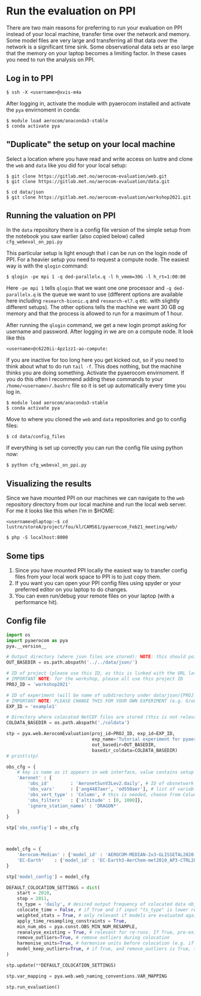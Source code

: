# Run the evaluation on PPI

There are two main reasons for preferring to run your evaluation on PPI instead of your local machine, transfer time over the network and memory. Some model files are very large and transferring all that data over the network is a significant time sink. Some observational data sets ar eso large that the memory on your laptop becomes a limiting factor. In these cases you need to run the analysis on PPI.

## Log in to PPI
`$ ssh -X <username>@xvis-m4a`

After logging in, activate the module with pyaerocom installed and activate the `pya` envirnoment in conda:

```
$ module load aerocom/anaconda3-stable
$ conda activate pya
```

## "Duplicate" the setup on your local machine
Select a location where you have read and write access on lustre and clone the `web` and `data` like you did for your local setup:

```
$ git clone https://gitlab.met.no/aerocom-evaluation/web.git
$ git clone https://gitlab.met.no/aerocom-evaluation/data.git

$ cd data/json
$ git clone https://gitlab.met.no/aerocom-evaluation/workshop2021.git
```
## Running the valuation on PPI
In the `data` repository there is a config file version of the simple setup from the notebook you saw earlier (also copied below) called `cfg_webeval_on_ppi.py`

This particular setup is light enough that i can be run on the login node of PPI. For a heavier setup you need to request a compute node. The easiest way is with the `qlogin` command:
```
$ qlogin -pe mpi 1 -q ded-parallelx.q -l h_vmem=30G -l h_rt=1:00:00
```
Here `-pe mpi 1` tells `qlogin` that we want one one processor and `-q ded-parallelx.q` is the queue we want to use (different options are available here including `research-bionic.q` and `research-el7.q` etc. with slightly different setups). The other options tells the machine we want 30 GB og memory and that the process is allowed to run for a maximum of 1 hour.

After running the `qlogin` command, we get a new login prompt asking for username and password. After logging in we are on a compute node. It look like this
```
<username>@c6220ii-4pz1zz1-ao-compute:
```
If you are inactive for too long here you get kicked out, so if you need to think about what to do run `tail -f`. This does nothing, but the machine thinks you are doing something. Activate the pyaerocom envirnoment. If you do this often I recommend adding these commands to your `/home/<username>/.bashrc` file so it is set up automatically every time you log in.

```
$ module load aerocom/anaconda3-stable
$ conda activate pya
```
Move to where you cloned the `web` and `data` repositories and go to config files:
```
$ cd data/config_files
```
If everything is set up correctly you can run the config file using python now:
```
$ python cfg_webeval_on_ppi.py
```
## Visualizing the results
Since we have mounted PPI on our machines we can navigate to the `web` repository directory from our local machine and run the local web server. For me it looks like this when I'm in $HOME:
```
<username>@laptop:~$ cd lustre/storeA/project/fou/kl/CAMS61/pyaerocom_Feb21_meeting/web/

$ php -S localhost:8000
```

## Some tips
1. Since you have mounted PPI locally the easiest way to transfer config files from your local work space to PPI is to just copy them.
2. If you want you can open your PPI config files using spyder or your preferred editor on you laptop to do changes.
3. You can even run/debug your remote files on your laptop (with a performance hit).

## Config file
```python
import os
import pyaerocom as pya
pya.__version__

# Output directory (where json files are stored): NOTE: this should point to the *data* Gitlab repo that you should have cloned
OUT_BASEDIR = os.path.abspath('../../data/json/')

# ID of project (please use this ID, as this is linked with the URL later on and will make sure to write into the correct GitLab repo, under data/json/{PROJ_ID})
# IMPORTANT NOTE: for the workshop, please all use this project ID
PROJ_ID = 'workshop2021'

# ID of experiment (will be name of subdirectory under data/json/{PROJ_ID}/{EXP_ID}) and used for experiment navigation in the web interface.
# IMPORTANT NOTE: PLEASE CHANGE THIS FOR YOUR OWN EXPERIMENT (e.g. Group1, Group2, ...)
EXP_ID = 'example1'

# Directory where colocated NetCDF files are stored (this is not relevant for the website, so it can be set flexibly)
COLDATA_BASEDIR = os.path.abspath('./coldata')

stp = pya.web.AerocomEvaluation(proj_id=PROJ_ID, exp_id=EXP_ID, 
                                exp_name='Tutorial experiment for pyaerocom workshop',
                                out_basedir=OUT_BASEDIR,
                                basedir_coldata=COLDATA_BASEDIR)
# print(stp)

obs_cfg = {
    # key is name as it appears in web interface, value contains setup 
    'Aeronet' : {
        'obs_id'        : 'AeronetSunV3Lev2.daily', # ID of obsnetwork
        'obs_vars'      : ['ang4487aer', 'od550aer'], # list of variables (Angstrom Exponent, 440-870nm, and AOD at 550 nm)
        'obs_vert_type' : 'Column', # this is needed, choose from Column or Surface
        'obs_filters'   : {'altitude' : [0, 1000]},
        'ignore_station_names' : 'DRAGON*'
    }
}

stp['obs_config'] = obs_cfg



model_cfg = {
    'Aerocom-Median' : {'model_id' : 'AEROCOM-MEDIAN-2x3-GLISSETAL2020-1_AP3-CTRL'},
    'EC-Earth'    : {'model_id' : 'EC-Earth3-AerChem-met2010_AP3-CTRL2019'}
}

stp['model_config'] = model_cfg

DEFAULT_COLOCATION_SETTINGS = dict(
    start = 2010, 
    stop = 2011,
    ts_type = 'daily', # desired output frequency of colocated data objects
    colocate_time = False, # if True and if input "ts_type" is lower resolution than highest available in model and obs, then model and obs are first colocated in higher res. before resampling to "ts_type"
    weighted_stats = True, # only relevant if models are evaluated against gridded satellite data
    apply_time_resampling_constraints = True,
    min_num_obs = pya.const.OBS_MIN_NUM_RESAMPLE,
    reanalyse_existing = True, # relevant for re-runs. If True, pre-existing colocated data files are re-used for computation of json files 
    remove_outliers=True, # remove outliers during colocation
    harmonise_units=True, # harmonise units before colocation (e.g. if obs is in ug m-3 and model is in kg m-3). Will crash if unit conversion cannot be done (e.g. obs in ug m-3 and model in nmole mole-1).
    model_keep_outliers=True, # if True, and remove_outliers is True, then only obs outliers are removed  (default behaviour)
)

stp.update(**DEFAULT_COLOCATION_SETTINGS)

stp.var_mapping = pya.web.web_naming_conventions.VAR_MAPPING

stp.run_evaluation()
```
